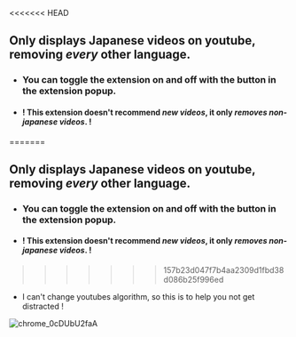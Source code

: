 <<<<<<< HEAD
## Only displays Japanese videos on youtube, removing _every_ other language.

- ### You can toggle the extension on and off with the button in the extension popup.

- #### ! This extension doesn't recommend _new videos_, it only _removes non-japanese videos_. !
=======
## Only displays Japanese videos on youtube, removing *every* other language. 
- ### You can toggle the extension on and off with the button in the extension popup.

- #### ! This extension doesn't recommend *new videos*, it only *removes non-japanese videos*. !
>>>>>>> 157b23d047f7b4aa2309d1fbd38d086b25f996ed
- I can't change youtubes algorithm, so this is to help you not get distracted !

![chrome_0cDUbU2faA](https://github.com/aramrw/only-jp-yt-vids/assets/106574385/818e1751-ac5d-42a7-a4c6-a1996dfee21f)
